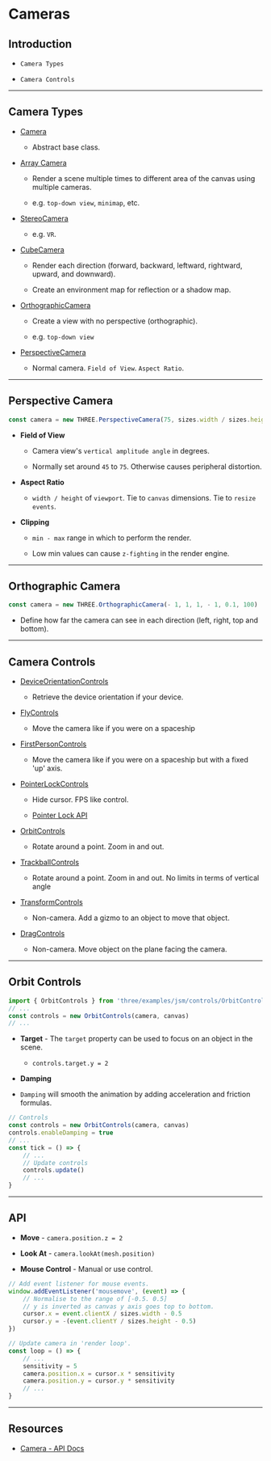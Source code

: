 # Cameras

## Introduction

* `Camera Types`

* `Camera Controls`

---

## Camera Types

* [Camera](https://threejs.org/docs/#api/en/cameras/Camera)

    * Abstract base class.

* [Array Camera](https://threejs.org/docs/?q=Camera#api/en/cameras/ArrayCamera)

    * Render a scene multiple times to different area of the canvas using multiple cameras.

    * e.g. `top-down view`, `minimap`, etc.

* [StereoCamera](https://threejs.org/docs/#api/en/cameras/StereoCamera)

    * e.g. `VR`.

* [CubeCamera](https://threejs.org/docs/#api/en/cameras/CubeCamera)

    * Render each direction (forward, backward, leftward, rightward, upward, and downward).

    * Create an environment map for reflection or a shadow map.

* [OrthographicCamera](https://threejs.org/docs/#api/en/cameras/OrthographicCamera)

    * Create a view with no perspective (orthographic).

    * e.g. `top-down view`

* [PerspectiveCamera](https://threejs.org/docs/#api/en/cameras/PerspectiveCamera)

    * Normal camera. `Field of View`. `Aspect Ratio`.

---

## Perspective Camera

```js
const camera = new THREE.PerspectiveCamera(75, sizes.width / sizes.height, 1, 100)
```

* __Field of View__

    * Camera view's `vertical amplitude angle` in degrees.

    * Normally set around `45` to `75`. Otherwise causes peripheral distortion.

* __Aspect Ratio__

    * `width / height` of `viewport`. Tie to `canvas` dimensions. Tie to `resize events`.

* __Clipping__

    * `min - max` range in which to perform the render.

    * Low min values can cause `z-fighting` in the render engine.

---

## Orthographic Camera

```js
const camera = new THREE.OrthographicCamera(- 1, 1, 1, - 1, 0.1, 100)
```

* Define how far the camera can see in each direction (left, right, top and bottom). 

---

## Camera Controls

* [DeviceOrientationControls](https://threejs.org/docs/#examples/en/controls/DeviceOrientationControls)

    * Retrieve the device orientation if your device.

* [FlyControls](https://threejs.org/docs/#examples/en/controls/FlyControls)

    * Move the camera like if you were on a spaceship

* [FirstPersonControls](https://threejs.org/docs/#examples/en/controls/FirstPersonControls)

    * Move the camera like if you were on a spaceship but with a fixed 'up' axis.

* [PointerLockControls](https://threejs.org/docs/#examples/en/controls/PointerLockControls)

    * Hide cursor. FPS like control.

    * [Pointer Lock API](https://developer.mozilla.org/docs/Web/API/Pointer_Lock_API)

* [OrbitControls](https://threejs.org/docs/#examples/en/controls/OrbitControls)

    * Rotate around a point. Zoom in and out.

* [TrackballControls](https://threejs.org/docs/#examples/en/controls/TrackballControls)

    * Rotate around a point. Zoom in and out. No limits in terms of vertical angle

* [TransformControls](https://threejs.org/docs/#examples/en/controls/TransformControls)

    * Non-camera. Add a gizmo to an object to move that object.

* [DragControls](https://threejs.org/docs/#examples/en/controls/DragControls)

    * Non-camera. Move object on the plane facing the camera.

---

## Orbit Controls

```js
import { OrbitControls } from 'three/examples/jsm/controls/OrbitControls.js'
// ...
const controls = new OrbitControls(camera, canvas)
// ...
```

* __Target__ - The `target` property can be used to focus on an object in the scene.

    * `controls.target.y = 2`

* __Damping__

* `Damping` will smooth the animation by adding acceleration and friction formulas.

```js
// Controls
const controls = new OrbitControls(camera, canvas)
controls.enableDamping = true
// ...
const tick = () => {
    // ...
    // Update controls
    controls.update()
    // ...
}
```
    
---

## API

* __Move__ - `camera.position.z = 2`

* __Look At__ - `camera.lookAt(mesh.position)`

* __Mouse Control__ - Manual or use control.

```js
// Add event listener for mouse events.
window.addEventListener('mousemove', (event) => {
    // Normalise to the range of [-0.5. 0.5] 
    // y is inverted as canvas y axis goes top to bottom.
    cursor.x = event.clientX / sizes.width - 0.5
    cursor.y = -(event.clientY / sizes.height - 0.5)
})

// Update camera in 'render loop'.
const loop = () => {
    // ...
    sensitivity = 5
    camera.position.x = cursor.x * sensitivity
    camera.position.y = cursor.y * sensitivity
    // ...
}
```

---

## Resources

* [Camera - API Docs](https://threejs.org/docs/#api/en/cameras/Camera)